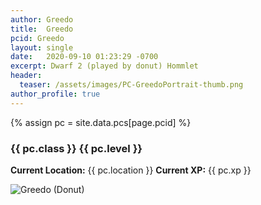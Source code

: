 ```yaml
---
author: Greedo
title:  Greedo
pcid: Greedo
layout: single
date:   2020-09-10 01:23:29 -0700
excerpt: Dwarf 2 (played by donut) Hommlet
header:
  teaser: /assets/images/PC-GreedoPortrait-thumb.png
author_profile: true
---
```


{% assign pc = site.data.pcs[page.pcid] %}

### {{ pc.class }} {{ pc.level }}
**Current Location:** {{ pc.location }}
**Current XP:** {{ pc.xp }}

![Greedo (_Donut_)](/assets/images/PC-Greedo.2020.09.03.jpg)
